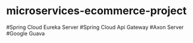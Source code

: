# microservices-ecommerce-project

#Spring Cloud Eureka Server
#Spring Cloud Api Gateway
#Axon Server
#Google Guava


